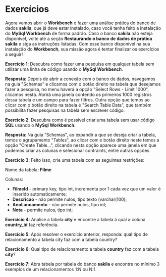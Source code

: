 # Exercícios

Agora vamos abrir o **Workbench** e fazer uma análise prática do banco de dados **sakila**, que já deve estar instalado, caso você tenha feito a instalação do **MySql Workbench** de forma padrão. Caso o banco **sakila** não esteja disponível, volte até a seção **Restaurando o banco de dados de prática sakila** e siga as instruções listadas. Com esse banco disponível na sua instalação do **Workbench**, sua missão agora é tentar finalizar os exercícios a seguir!

**Exercício 1**: Descubra como fazer uma pesquisa em qualquer tabela sem utilizar uma linha de código usando o **MySql Workbench**.

**Resposta**: Depois de abrir a conexão com o banco de dados, navegamos na guia "Schemas" e clicamos com o botão direito na tabela que desejamos fazer a pesquisa, no menu haverá a opção "Select Rows - Limit 1000", clicamos nesta. Abrirá uma janela contendo os primeiros 1000 registros dessa tabela e um campo para fazer filtros. Outra opção que temos ao clicar com o botão direito na tabela é "Search Table Data", que também possibilita fazer pesquisas na tabela sem escrever código.

**Exercício 2**: Descubra como é possível criar uma tabela sem usar código **SQL** usando o **MySql Workbench**.

**Resposta**: Na guia "Schemas", ao expandir a que se deseja criar a tabela, temos o agrupamento "Tables", ao clicar com o botão direito neste temos a opção "Create Table...", clicando nesta opção aparece uma janela em que podemos criar as colunas e selecionar contraints, entre outras opções.

**Exercício 3**: Feito isso, crie uma tabela com as seguintes restrições:

Nome da tabela: **Filme**

Colunas:
  * **FilmeId** - primary key, tipo int, incrementa por 1 cada vez que um valor é inserido automaticamente;
  * **Descricao** - não permite nulos, tipo texto (varchar(100);
  * **AnoLancamento** - não permite nulos, tipo int;
  * **Nota** - permite nulos, tipo int;

**Exercício 4**: Analise a tabela **city** e encontre a tabela à qual a coluna **country_id** faz referência.

**Exercício 5**: Após resolver o exercício anterior, responda: qual tipo de relacionamento a tabela city faz com a tabela country?

**Exercício 6**: Qual tipo de relacionamento a tabela **country** faz com a tabela **city**?

**Exercício 7**: Abra tabela por tabela do banco **sakila** e encontre no mínimo 3 exemplos de um relacionamentos 1:N ou N:1.
